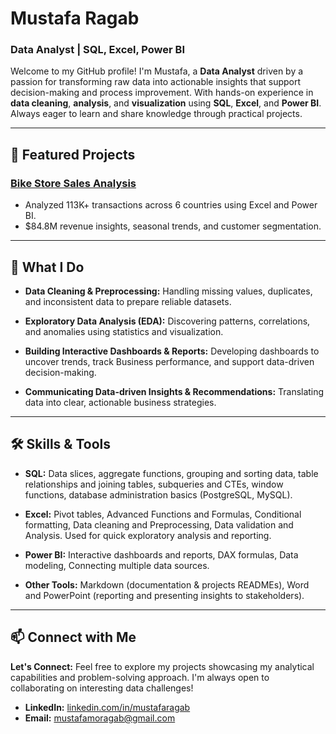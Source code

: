 # Mustafa Ragab
### Data Analyst | SQL, Excel, Power BI
Welcome to my GitHub profile! I'm Mustafa, a **Data Analyst** driven by a passion for transforming raw data into actionable insights that support decision-making and process improvement. With hands-on experience in **data cleaning**, **analysis**, and **visualization** using **SQL**, **Excel**, and **Power BI**. Always eager to learn and share knowledge through practical projects.

---
  
## 📂 Featured Projects
### [Bike Store Sales Analysis](https://github.com/mustafamragab/Bike-Store-Sales-Analysis/blob/main/README.md)
  - Analyzed 113K+ transactions across 6 countries using Excel and Power BI.
  - $84.8M revenue insights, seasonal trends, and customer segmentation.

---

## 📌 What I Do  
- **Data Cleaning & Preprocessing:** Handling missing values, duplicates, and inconsistent data to prepare reliable datasets.
 
- **Exploratory Data Analysis (EDA):** Discovering patterns, correlations, and anomalies using statistics and visualization.

- **Building Interactive Dashboards & Reports:** Developing dashboards to uncover trends, track Business performance, and support data-driven decision-making.

- **Communicating Data-driven Insights & Recommendations:** Translating data into clear, actionable business strategies.

---

## 🛠️ Skills & Tools
- **SQL:** Data slices, aggregate functions, grouping and sorting data, table relationships and joining tables, subqueries and CTEs, window functions, database administration basics (PostgreSQL, MySQL).

- **Excel:** Pivot tables, Advanced Functions and Formulas, Conditional formatting, Data cleaning and Preprocessing, Data validation and Analysis. Used for quick exploratory analysis and reporting.

- **Power BI:** Interactive dashboards and reports, DAX formulas, Data modeling, Connecting multiple data sources.

- **Other Tools:** Markdown (documentation & projects READMEs), Word and PowerPoint (reporting and presenting insights to stakeholders).

---

## 📫 Connect with Me
**Let's Connect:** Feel free to explore my projects showcasing my analytical capabilities and problem-solving approach. I'm always open to collaborating on interesting data challenges!

- **LinkedIn:** [linkedin.com/in/mustafaragab](https://www.linkedin.com/in/mustafaragab/)  
- **Email:** mustafamoragab@gmail.com 
